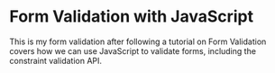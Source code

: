 # Form Validation with JavaScript

This is my form validation after following a tutorial on Form Validation covers how we can use JavaScript to validate forms, including the constraint validation API.
